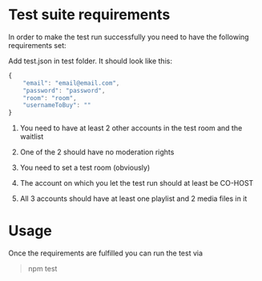 Test suite requirements
===========
In order to make the test run successfully you need to have the following requirements set:


Add test.json in test folder. It should look like this:

```JavaScript
{
    "email": "email@email.com",
    "password": "password",
    "room": "room",
    "usernameToBuy": ""
}
```

1. You need to have at least 2 other accounts in the test room and the waitlist

2. One of the 2 should have no moderation rights

3. You need to set a test room (obviously)

4. The account on which you let the test run should at least be CO-HOST

5. All 3 accounts should have at least one playlist and 2 media files in it


Usage
===========
Once the requirements are fulfilled you can run the test via 

>npm test

